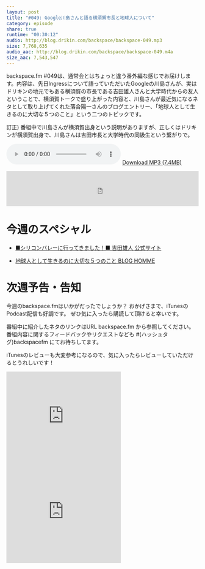 ```yaml
---
layout: post
title: "#049: Google川島さんと語る横須賀市長と地球人について"
category: episode
share: true
runtime: "00:30:12"
audio: http://blog.drikin.com/backspace/backspace-049.mp3
size: 7,768,635
audio_aac: http://blog.drikin.com/backspace/backspace-049.m4a
size_aac: 7,543,547
---
```


backspace.fm #049は、通常会とはちょっと違う番外編な感じでお届けします。内容は、先日Ingressについて語っていただいたGoogleの川島さんが、実はドリキンの地元でもある横須賀の市長である吉田雄人さんと大学時代からの友人ということで、横須賀トークで盛り上がった内容と、川島さんが最近気になるネタとして取り上げてくれた落合陽一さんのブログエントリー、「地球人として生きるのに大切な５つのこと」という二つのトピックです。

訂正) 番組中で川島さんが横須賀出身という説明がありますが、正しくはドリキンが横須賀出身で、川島さんは吉田市長と大学時代の同級生という繋がりで。

<audio src="http://blog.drikin.com/backspace/backspace-049.mp3" controls preload></audio>
[Download MP3 (7.4MB)](http://blog.drikin.com/backspace/backspace-049.mp3)

<iframe src="http://backspace.fm/subscribes.html" width="100%" height="92" scrolling="no" frameborder="0"></iframe>

# 今週のスペシャル

- [■シリコンバレーに行ってきました！■  吉田雄人 公式サイト](http://yuto.net/?p=2221)

- [地球人として生きるのに大切な５つのこと  BLOG HOMME](http://bulk.co.jp/bloghomme/ochyai/010915410)

# 次週予告・告知

今週のbackspace.fmはいかがだったでしょうか？
おかげさまで、iTunesのPodcast配信も好調です。
ぜひ気に入ったら購読して頂けると幸いです。

番組中に紹介したネタのリンクはURL backspace.fm から参照してください。
番組内容に関するフィードバックやリクエストなども #(ハッシュタグ)backspacefm にてお待ちしてます。

iTunesのレビューも大変参考になるので、気に入ったらレビューしていただけるとうれしいです！

<iframe src="http://rcm-fe.amazon-adsystem.com/e/cm?t=driftking-22&o=9&p=12&l=bn1&mode=videogames-jp&browse=637394&fc1=000000&lt1=_blank&lc1=3366FF&bg1=FFFFFF&f=ifr" marginwidth="0" marginheight="0" width="300" height="250" border="0" frameborder="0" style="border:none;" scrolling="no"></iframe>
<iframe src="http://rcm-fe.amazon-adsystem.com/e/cm?t=driftking-22&o=9&p=12&l=bn1&mode=computers-jp&browse=2127209051&fc1=000000&lt1=_blank&lc1=3366FF&bg1=FFFFFF&f=ifr" marginwidth="0" marginheight="0" width="300" height="250" border="0" frameborder="0" style="border:none;" scrolling="no"></iframe>


